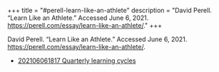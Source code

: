 +++
title = "#perell-learn-like-an-athlete"
description = "David Perell. “Learn Like an Athlete.” Accessed June 6, 2021. https://perell.com/essay/learn-like-an-athlete/."
+++

David Perell. “Learn Like an Athlete.” Accessed June 6, 2021. https://perell.com/essay/learn-like-an-athlete/.

- [202106061817 Quarterly learning cycles](/zettelkasten/202106061817-quarterly-learning-cycles)
